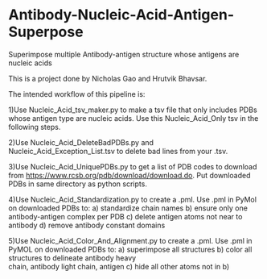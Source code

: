 # Antibody-Nucleic-Acid-Antigen-Superpose

Superimpose multiple Antibody-antigen structure whose antigens are nucleic acids

This is a project done by Nicholas Gao and Hrutvik Bhavsar.

The intended workflow of this pipeline is:

   1)Use Nucleic_Acid_tsv_maker.py to make a tsv file that only includes PDBs whose antigen type are nucleic acids. Use this Nucleic_Acid_Only tsv in the following steps.
   
   2)Use Nucleic_Acid_DeleteBadPDBs.py and Nucleic_Acid_Exception_List.tsv to delete bad lines from your .tsv.
   
   3)Use Nucleic_Acid_UniquePDBs.py to get a list of PDB codes to download from https://www.rcsb.org/pdb/download/download.do. Put downloaded PDBs in same directory as python scripts.
   
   4)Use Nucleic_Acid_Standardization.py to create a .pml. Use .pml in PyMol on downloaded PDBs to: a) standardize chain names b) ensure only one antibody-antigen complex per PDB c) 
   delete antigen atoms not near to antibody d) remove antibody constant domains
   
   5)Use Nucleic_Acid_Color_And_Alignment.py to create a .pml. Use .pml in PyMOL on downloaded PDBs to: a) superimpose all structures b) color all structures to delineate antibody heavy  
   chain, antibody light chain, antigen c) hide all other atoms not in b)
